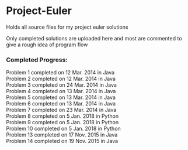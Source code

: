 # Project-Euler
Holds all source files for my project euler solutions

Only completed solutions are uploaded here and most are commented to give a rough idea of program flow

### Completed Progress:  
Problem 1 completed on 12 Mar. 2014 in Java  
Problem 2 completed on 12 Mar. 2014 in Java  
Problem 3 completed on 24 Mar. 2014 in Java  
Problem 4 completed on 13 Mar. 2014 in Java  
Problem 5 completed on 13 Mar. 2014 in Java  
Problem 6 completed on 13 Mar. 2014 in Java  
Problem 7 completed on 23 Mar. 2014 in Java  
Problem 8 completed on 5 Jan. 2018 in Python  
Problem 9 completed on 5 Jan. 2018 in Python  
Problem 10 completed on 5 Jan. 2018 in Python  
Problem 13 completed on 17 Nov. 2015 in Java  
Problem 14 completed on 19 Nov. 2015 in Java  
